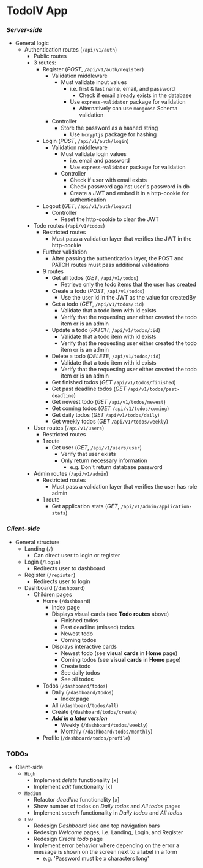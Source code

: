 # **TodoIV App**

### _Server-side_

- General logic
  - Authentication routes (`/api/v1/auth`)
    - Public routes
    - 3 routes:
      - Register (_POST_, `/api/v1/auth/register`)
        - Validation middleware
          - Must validate input values
            - i.e. first & last name, email, and password
              - Check if email already exists in the database
            - Use `express-validator` package for validation
              - Alternatively can use `mongoose` Schema validation
        - Controller
          - Store the password as a hashed string
            - Use `bcryptjs` package for hashing
      - Login (_POST_, `/api/v1/auth/login`)
        - Validation middleware
          - Must validate login values
            - i.e. email and password
            - Use `express-validator` package for validation
          - Controller
            - Check if user with email exists
            - Check password against user's password in db
            - Create a JWT and embed it in a http-cookie for authentication
      - Logout (_GET_, `/api/v1/auth/logout`)
        - Controller
          - Reset the http-cookie to clear the JWT
    - Todo routes (`/api/v1/todos`)
      - Restricted routes
        - Must pass a validation layer that verifies the JWT in the http-cookie
      - Further validation
        - After passing the authentication layer, the POST and PATCH routes must pass additional validations
      - 9 routes
        - Get all todos (_GET_, `/api/v1/todos`)
          - Retrieve only the todo items that the user has created
        - Create a todo (_POST_, `/api/v1/todos`)
          - Use the user id in the JWT as the value for createdBy
        - Get a todo (_GET_, `/api/v1/todos/:id`)
          - Validate that a todo item with id exists
          - Verify that the requesting user either created the todo item or is an admin
        - Update a todo (_PATCH_, `/api/v1/todos/:id`)
          - Validate that a todo item with id exists
          - Verify that the requesting user either created the todo item or is an admin
        - Delete a todo (_DELETE_, `/api/v1/todos/:id`)
          - Validate that a todo item with id exists
          - Verify that the requesting user either created the todo item or is an admin
        - Get finished todos (_GET_ `/api/v1/todos/finished`)
        - Get past deadline todos (_GET_ `/api/v1/todos/past-deadline`)
        - Get newest todo (_GET_ `/api/v1/todos/newest`)
        - Get coming todos (_GET_ `/api/v1/todos/coming`)
        - Get daily todos (_GET_ `/api/v1/todos/daily`)
        - Get weekly todos (_GET_ `/api/v1/todos/weekly`)
    - User routes (`/api/v1/users`)
      - Restricted routes
      - 1 route
        - Get user (_GET_, `/api/v1/users/user`)
          - Verify that user exists
          - Only return necessary information
            - e.g. Don't return database password
    - Admin routes (`/api/v1/admin`)
      - Restricted routes
        - Must pass a validation layer that verifies the user has role admin
      - 1 route
        - Get application stats (_GET_, `/api/v1/admin/application-stats`)

### _Client-side_

- General structure
  - Landing (`/`)
    - Can direct user to login or register
  - Login (`/login`)
    - Redirects user to dashboard
  - Register (`/register`)
    - Redirects user to login
  - Dashboard (`/dashboard`)
    - Children pages
      - Home (`/dashboard`)
        - Index page
        - Displays visual cards (see **Todo routes** above)
          - Finished todos
          - Past deadline (missed) todos
          - Newest todo
          - Coming todos
        - Displays interactive cards
          - Newest todo (see **visual cards** in **Home** page)
          - Coming todos (see **visual cards** in **Home** page)
          - Create todo
          - See daily todos
          - See all todos
      - Todos (`/dashboard/todos`)
        - Daily (`/dashboard/todos`)
          - Index page
        - All (`/dashboard/todos/all`)
        - Create (`/dashboard/todos/create`)
        - _**Add in a later version**_
          - Weekly (`/dashboard/todos/weekly`)
          - Monthly (`/dashboard/todos/monthly`)
      - Profile (`/dashboard/todos/profile`)

### TODOs

- Client-side
  - `High`
    - Implement _delete_ functionality [x]
    - Implement _edit_ functionality [x]
  - `Medium`
    - Refactor _deadline_ functionality [x]
    - Show number of todos on _Daily todos_ and _All todos_ pages
    - Implement _search_ functionality in _Daily todos_ and _All todos_
  - `Low`
    - Redesign _Dashboard_ side and top navigation bars
    - Redesign _Welcome_ pages, i.e. Landing, Login, and Register
    - Redesign _Create todo_ page
    - Implement error behavior where depending on the error a message is shown on the screen next to a label in a form
      - e.g. 'Password must be x characters long'
